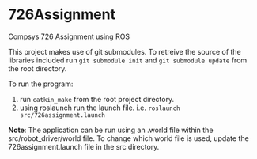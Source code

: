 # 726Assignment

Compsys 726 Assignment using ROS

This project makes use of git submodules. To retreive the source of the libraries included run `git submodule init` and `git submodule update` from the root directory.

To run the program:
1. run `catkin_make` from the root project directory.
2. using roslaunch run the launch file. i.e. `roslaunch src/726assignment.launch`

__Note__:
The application can be run using an .world file within the src/robot_driver/world file. To change which world file is used, update the 726assignment.launch file in the src directory.
